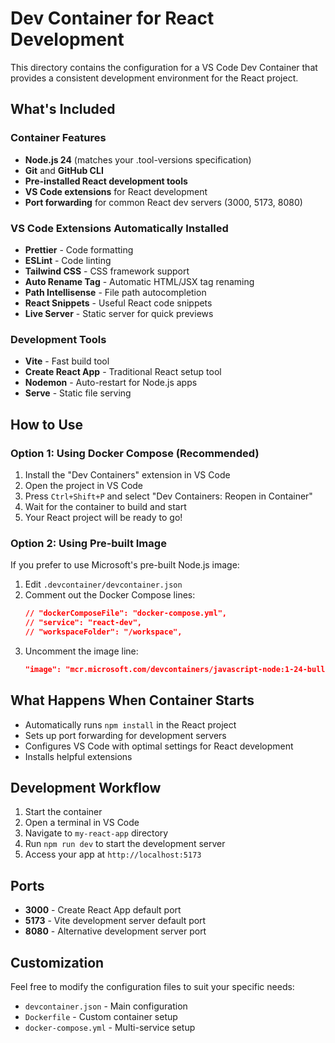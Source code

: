 # Dev Container for React Development

This directory contains the configuration for a VS Code Dev Container that provides a consistent development environment for the React project.

## What's Included

### Container Features
- **Node.js 24** (matches your .tool-versions specification)
- **Git** and **GitHub CLI**
- **Pre-installed React development tools**
- **VS Code extensions** for React development
- **Port forwarding** for common React dev servers (3000, 5173, 8080)

### VS Code Extensions Automatically Installed
- **Prettier** - Code formatting
- **ESLint** - Code linting
- **Tailwind CSS** - CSS framework support
- **Auto Rename Tag** - Automatic HTML/JSX tag renaming
- **Path Intellisense** - File path autocompletion
- **React Snippets** - Useful React code snippets
- **Live Server** - Static server for quick previews

### Development Tools
- **Vite** - Fast build tool
- **Create React App** - Traditional React setup tool
- **Nodemon** - Auto-restart for Node.js apps
- **Serve** - Static file serving

## How to Use

### Option 1: Using Docker Compose (Recommended)
1. Install the "Dev Containers" extension in VS Code
2. Open the project in VS Code
3. Press `Ctrl+Shift+P` and select "Dev Containers: Reopen in Container"
4. Wait for the container to build and start
5. Your React project will be ready to go!

### Option 2: Using Pre-built Image
If you prefer to use Microsoft's pre-built Node.js image:
1. Edit `.devcontainer/devcontainer.json`
2. Comment out the Docker Compose lines:
   ```json
   // "dockerComposeFile": "docker-compose.yml",
   // "service": "react-dev",
   // "workspaceFolder": "/workspace",
   ```
3. Uncomment the image line:
   ```json
   "image": "mcr.microsoft.com/devcontainers/javascript-node:1-24-bullseye",
   ```

## What Happens When Container Starts
- Automatically runs `npm install` in the React project
- Sets up port forwarding for development servers
- Configures VS Code with optimal settings for React development
- Installs helpful extensions

## Development Workflow
1. Start the container
2. Open a terminal in VS Code
3. Navigate to `my-react-app` directory
4. Run `npm run dev` to start the development server
5. Access your app at `http://localhost:5173`

## Ports
- **3000** - Create React App default port
- **5173** - Vite development server default port  
- **8080** - Alternative development server port

## Customization
Feel free to modify the configuration files to suit your specific needs:
- `devcontainer.json` - Main configuration
- `Dockerfile` - Custom container setup
- `docker-compose.yml` - Multi-service setup
